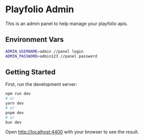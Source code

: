 # Playfolio Admin

This is an admin panel to help manage your playfolio apis.

## Environment Vars

```bash
ADMIN_USERNAME=admin //panel login
ADMIN_PASSWORD=admin123 //panel password
```

## Getting Started

First, run the development server:

```bash
npm run dev
# or
yarn dev
# or
pnpm dev
# or
bun dev
```

Open [http://localhost:4400](http://localhost:4400) with your browser to see the result.
